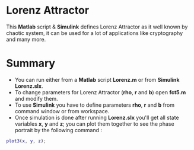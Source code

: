 # Lorenz Attractor
This **Matlab** script & **Simulink** defines Lorenz Attractor as it well known by chaotic system, it can be used for a lot of applications like cryptography and many more.

# Summary
- You can run either from a **Matlab** script **Lorenz.m** or from **Simulink** **Lorenz.slx**.
- To change parameters for Lorenz Attractor (**rho**, **r** and **b**) open **fct5.m** and modify them.
- To use **Simulink** you have to define parameters **rho**, **r** and **b** from command window or from workspace.
- Once simulation is done after running **Lorenz.slx** you'll get all state variables **x**, **y** and **z**; you can plot them together to see the phase portrait by the following command :
``` matlab
plot3(x, y, z);
```
